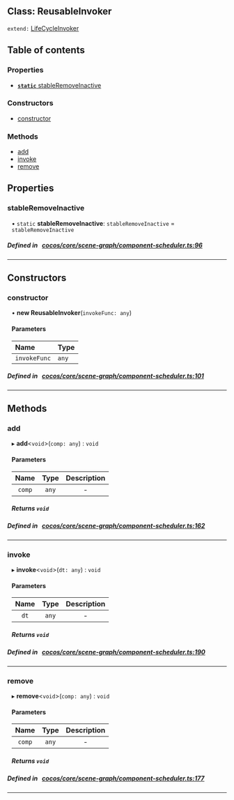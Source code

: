 
## Class: ReusableInvoker


`extend:`
[LifeCycleInvoker](docs/en/scene-graph/Class/LifeCycleInvoker.md)









<div class="table-of-content">
<h2>Table of contents</h2>


### Properties

- [ **`static`**  stableRemoveInactive](#stableRemoveInactive)

### Constructors

- [ constructor](#constructor)

### Methods

- [ add](#add)
- [ invoke](#invoke)
- [ remove](#remove)
</div>

## Properties


### stableRemoveInactive
<div style="margin-left: 10px;">




• `static` **stableRemoveInactive**:
`stableRemoveInactive`  = `stableRemoveInactive`
</div>

##### Defined in &nbsp;   [cocos/core/scene-graph/component-scheduler.ts:96](https://github.com/cocos-creator/engine/blob/c7bf6b8a9/cocos/core/scene-graph/component-scheduler.ts#L96)&nbsp;


___

<!---->
## Constructors


### constructor
<div style="margin-left: 10px;">

• **new ReusableInvoker**(`invokeFunc: any`)

#### Parameters

| Name | Type |
| :------ | :------ |
| `invokeFunc` | `any` |
</div>

##### Defined in &nbsp;   [cocos/core/scene-graph/component-scheduler.ts:101](https://github.com/cocos-creator/engine/blob/c7bf6b8a9/cocos/core/scene-graph/component-scheduler.ts#L101)&nbsp;


---

<!---->
## Methods

### add

<div style="margin-left: 10px;">

▸   **add**<`void`\>(`comp: any`) : `void`



#### Parameters

| Name | Type | Description |
| :------: | :------: | :------: |
| `comp` | `any` | - |


##### Returns `void`
</div>

##### Defined in &nbsp;   [cocos/core/scene-graph/component-scheduler.ts:162](https://github.com/cocos-creator/engine/blob/c7bf6b8a9/cocos/core/scene-graph/component-scheduler.ts#L162)&nbsp;
___
### invoke

<div style="margin-left: 10px;">

▸   **invoke**<`void`\>(`dt: any`) : `void`



#### Parameters

| Name | Type | Description |
| :------: | :------: | :------: |
| `dt` | `any` | - |


##### Returns `void`
</div>

##### Defined in &nbsp;   [cocos/core/scene-graph/component-scheduler.ts:190](https://github.com/cocos-creator/engine/blob/c7bf6b8a9/cocos/core/scene-graph/component-scheduler.ts#L190)&nbsp;
___
### remove

<div style="margin-left: 10px;">

▸   **remove**<`void`\>(`comp: any`) : `void`



#### Parameters

| Name | Type | Description |
| :------: | :------: | :------: |
| `comp` | `any` | - |


##### Returns `void`
</div>

##### Defined in &nbsp;   [cocos/core/scene-graph/component-scheduler.ts:177](https://github.com/cocos-creator/engine/blob/c7bf6b8a9/cocos/core/scene-graph/component-scheduler.ts#L177)&nbsp;
___
<!---->



